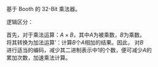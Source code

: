 基于 Booth 的 32-Bit 乘法器。

逻辑区分：

首先，对于乘法运算：$`A \times B`$，其中$`A`$为被乘数，$`B`$为乘数。 \
将其转换为加法运算‘：计算$`B`$个$`A`$相加的结果。因此， 对$`B`$ \
进行适当的编码，减少其二进制表示中$`1`$的个数，便可减少$`A`$的 \
累加次数，加速乘法计算。